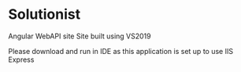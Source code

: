 # Solutionist
Angular WebAPI site
Site built using VS2019

Please download and run in IDE as this application is set up to use IIS Express
